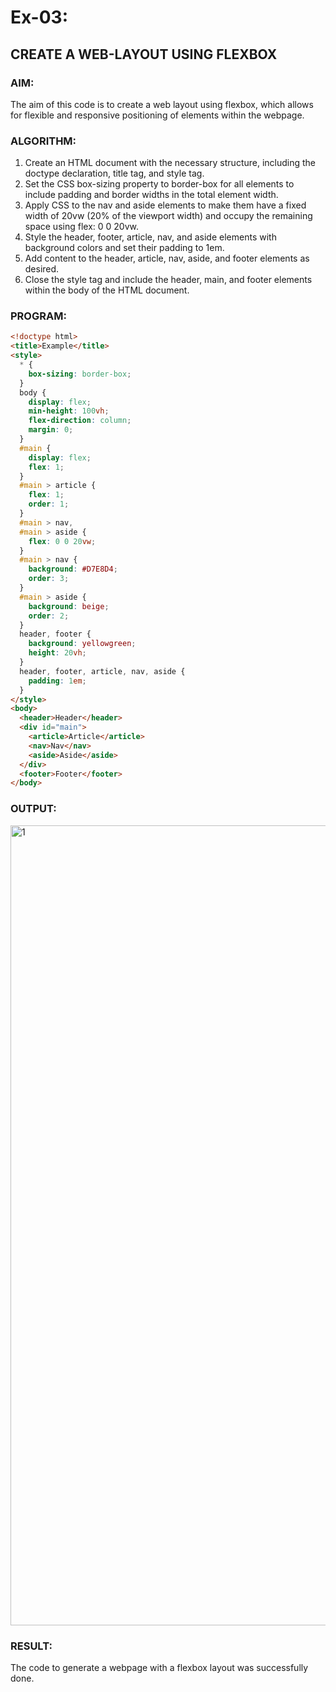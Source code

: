 # Ex-03:
## CREATE A WEB-LAYOUT USING FLEXBOX
### AIM:
The aim of this code is to create a web layout using flexbox, which allows for flexible and responsive positioning of elements within the webpage.
### ALGORITHM:
1. Create an HTML document with the necessary structure, including the doctype declaration, title tag, and style tag.
2. Set the CSS box-sizing property to border-box for all elements to include padding and border widths in the total element width.
3. Apply CSS to the nav and aside elements to make them have a fixed width of 20vw (20% of the viewport width) and occupy the remaining space using flex: 0 0 20vw.
4. Style the header, footer, article, nav, and aside elements with background colors and set their padding to 1em.
5. Add content to the header, article, nav, aside, and footer elements as desired.
6. Close the style tag and include the header, main, and footer elements within the body of the HTML document.
### PROGRAM:
```html
<!doctype html>
<title>Example</title>
<style>
  * {
    box-sizing: border-box; 
  }
  body {
    display: flex;
    min-height: 100vh;
    flex-direction: column;
    margin: 0;
  }
  #main {
    display: flex;
    flex: 1;
  }
  #main > article {
    flex: 1;
    order: 1;
  }
  #main > nav, 
  #main > aside {
    flex: 0 0 20vw;
  }
  #main > nav {
    background: #D7E8D4;
    order: 3;
  }
  #main > aside {
    background: beige;
    order: 2;
  }
  header, footer {
    background: yellowgreen;
    height: 20vh;
  }
  header, footer, article, nav, aside {
    padding: 1em;
  }
</style>
<body>
  <header>Header</header>
  <div id="main">
    <article>Article</article>
    <nav>Nav</nav>
    <aside>Aside</aside>
  </div>
  <footer>Footer</footer>
</body>
```
### OUTPUT:
<img width="1280" alt="1" src="https://github.com/KeerthikaNagarajan/WEB-LAYOUT-USING-FLEXBOX/assets/93427089/6f0e6d7a-7a15-4ba0-922b-46327895955c">

### RESULT:
The code to generate a webpage with a flexbox layout was successfully done.
